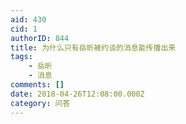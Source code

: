 ```yaml
---
aid: 430
cid: 1
authorID: 844
title: 为什么只有岳昕被约谈的消息能传播出来
tags:
    - 岳昕
    - 消息
comments: []
date: 2018-04-26T12:08:00.000Z
category: 问答
---
```



